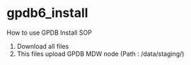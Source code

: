 # gpdb6_install

How to use GPDB Install SOP

1.	Download all files
2.	This files upload GPDB MDW node (Path : /data/staging/)

